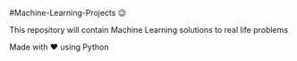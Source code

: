 #Machine-Learning-Projects 😉

This repository will contain Machine Learning solutions to real life problems

Made with ❤️ using Python
